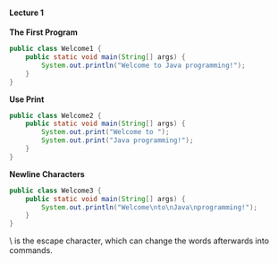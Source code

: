 #### Lecture 1

**The First Program**

```java
public class Welcome1 {
    public static void main(String[] args) {
        System.out.println("Welcome to Java programming!");
    }
}
```

**Use Print**

```java
public class Welcome2 {
    public static void main(String[] args) {
        System.out.print("Welcome to ");
        System.out.print("Java programming!");
    }
}
```

**Newline Characters**

```java
public class Welcome3 {
    public static void main(String[] args) {
        System.out.println("Welcome\nto\nJava\nprogramming!");
    }
}
```

\ is the escape character, which can change the words afterwards into commands.

